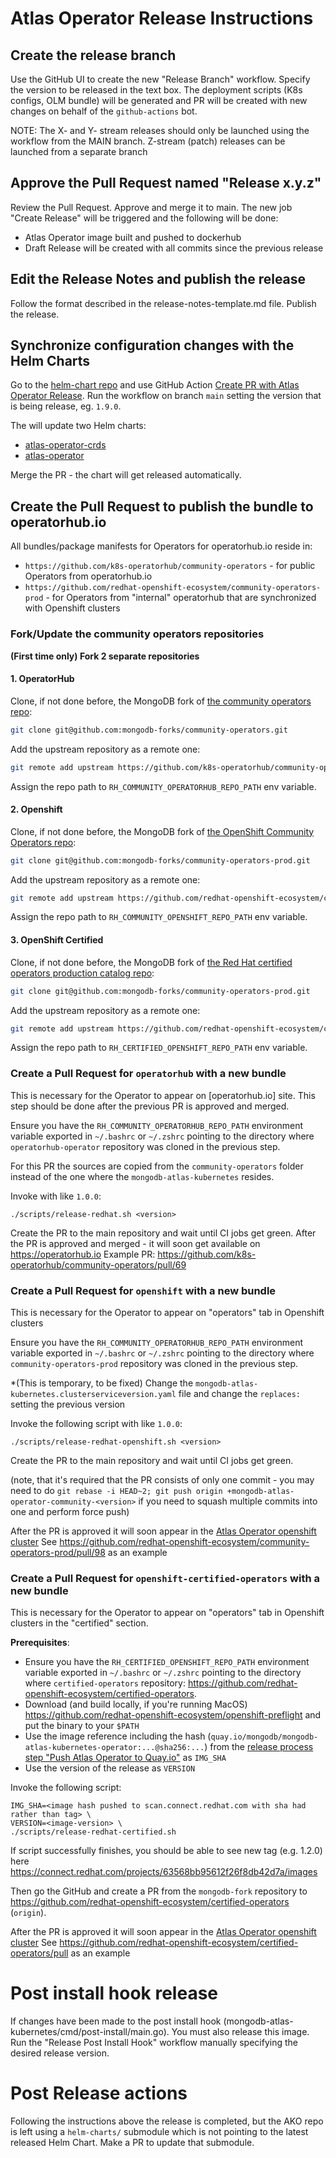 # Atlas Operator Release Instructions

## Create the release branch

Use the GitHub UI to create the new "Release Branch" workflow. Specify the version to be released in the text box.
The deployment scripts (K8s configs, OLM bundle) will be generated and PR will be created with new changes on behalf
of the `github-actions` bot.

NOTE: The X- and Y- stream releases should only be launched using the workflow from the MAIN branch. Z-stream (patch)
releases can be launched from a separate branch

## Approve the Pull Request named "Release x.y.z"

Review the Pull Request. Approve and merge it to main.
The new job "Create Release" will be triggered and the following will be done:
* Atlas Operator image built and pushed to dockerhub
* Draft Release will be created with all commits since the previous release

## Edit the Release Notes and publish the release

Follow the format described in the release-notes-template.md file. Publish the release.

## Synchronize configuration changes with the Helm Charts

Go to the [helm-chart repo](https://github.com/mongodb/helm-charts) and use GitHub Action [Create PR with Atlas Operator Release](https://github.com/mongodb/helm-charts/actions/workflows/post-atlas-operator-release.yaml). Run the workflow on branch `main` setting the version that is being release, eg. `1.9.0`.

The will update two Helm charts:
* [atlas-operator-crds](https://github.com/mongodb/helm-charts/tree/main/charts/atlas-operator-crds)
* [atlas-operator](https://github.com/mongodb/helm-charts/tree/main/charts/atlas-operator)
    
Merge the PR - the chart will get released automatically.

## Create the Pull Request to publish the bundle to operatorhub.io

All bundles/package manifests for Operators for operatorhub.io reside in:
* `https://github.com/k8s-operatorhub/community-operators` - for public Operators from operatorhub.io
* `https://github.com/redhat-openshift-ecosystem/community-operators-prod` - for Operators from "internal" operatorhub that are synchronized with Openshift clusters

### Fork/Update the community operators repositories

**(First time only) Fork 2 separate repositories**

#### 1. OperatorHub

Clone, if not done before, the MongoDB fork of [the community operators repo](https://github.com/k8s-operatorhub/community-operators):

```bash
git clone git@github.com:mongodb-forks/community-operators.git
```

Add the upstream repository as a remote one:

```bash
git remote add upstream https://github.com/k8s-operatorhub/community-operators.git
```

Assign the repo path to `RH_COMMUNITY_OPERATORHUB_REPO_PATH` env variable.

#### 2. Openshift

Clone, if not done before, the MongoDB fork of [the OpenShift Community Operators repo](https://github.com/redhat-openshift-ecosystem/community-operators-prod):

```bash
git clone git@github.com:mongodb-forks/community-operators-prod.git
```

Add the upstream repository as a remote one:

```bash
git remote add upstream https://github.com/redhat-openshift-ecosystem/community-operators-prod.git
```

Assign the repo path to `RH_COMMUNITY_OPENSHIFT_REPO_PATH` env variable.

#### 3. OpenShift Certified

Clone, if not done before, the MongoDB fork of [the Red Hat certified operators production catalog repo](https://github.com/redhat-openshift-ecosystem/certified-operators):

```bash
git clone git@github.com:mongodb-forks/community-operators-prod.git
```

Add the upstream repository as a remote one:

```bash
git remote add upstream https://github.com/redhat-openshift-ecosystem/certified-operators
```

Assign the repo path to `RH_CERTIFIED_OPENSHIFT_REPO_PATH` env variable.

### Create a Pull Request for `operatorhub` with a new bundle

This is necessary for the Operator to appear on [operatorhub.io] site.
This step should be done after the previous PR is approved and merged.

Ensure you have the `RH_COMMUNITY_OPERATORHUB_REPO_PATH` environment variable exported in `~/.bashrc` or `~/.zshrc`
pointing to the directory where `operatorhub-operator` repository was cloned in the previous step.

For this PR the sources are copied from the `community-operators` folder instead of the one where the `mongodb-atlas-kubernetes` resides.

Invoke with <version> like `1.0.0`:
```
./scripts/release-redhat.sh <version>
```

Create the PR to the main repository and wait until CI jobs get green. 
After the PR is approved and merged - it will soon get available on https://operatorhub.io
Example PR: https://github.com/k8s-operatorhub/community-operators/pull/69

### Create a Pull Request for `openshift` with a new bundle

This is necessary for the Operator to appear on "operators" tab in Openshift clusters

Ensure you have the `RH_COMMUNITY_OPERATORHUB_REPO_PATH` environment variable exported in `~/.bashrc` or `~/.zshrc`
pointing to the directory where `community-operators-prod` repository was cloned in the previous step.

*(This is temporary, to be fixed)
Change the `mongodb-atlas-kubernetes.clusterserviceversion.yaml` file and change the `replaces:` setting the previous version

Invoke the following script with <version> like `1.0.0`:
```
./scripts/release-redhat-openshift.sh <version>
```

Create the PR to the main repository and wait until CI jobs get green.

(note, that it's required that the PR consists of only one commit - you may need to do
`git rebase -i HEAD~2; git push origin +mongodb-atlas-operator-community-<version>` if you need to squash multiple commits into one and perform force push)

After the PR is approved it will soon appear in the [Atlas Operator openshift cluster](https://console-openshift-console.apps.atlas.operator.mongokubernetes.com)
See https://github.com/redhat-openshift-ecosystem/community-operators-prod/pull/98 as an example


### Create a Pull Request for `openshift-certified-operators` with a new bundle

This is necessary for the Operator to appear on "operators" tab in Openshift clusters in the "certified" section.

**Prerequisites**:
 - Ensure you have the `RH_CERTIFIED_OPENSHIFT_REPO_PATH` environment variable exported in `~/.bashrc` or `~/.zshrc`
pointing to the directory where `certified-operators` repository: https://github.com/redhat-openshift-ecosystem/certified-operators.
 - Download (and build locally, if you're running MacOS) https://github.com/redhat-openshift-ecosystem/openshift-preflight and put the binary to your `$PATH`
 - Use the image reference including the hash (`quay.io/mongodb/mongodb-atlas-kubernetes-operator:...@sha256:...`) from the [release process step "Push Atlas Operator to Quay.io"](https://github.com/mongodb/mongodb-atlas-kubernetes/actions/workflows/release-post-merge.yml) as `IMG_SHA`
 - Use the version of the release as `VERSION`

Invoke the following script:
```
IMG_SHA=<image hash pushed to scan.connect.redhat.com with sha had rather than tag> \
VERSION=<image-version> \
./scripts/release-redhat-certified.sh
```

If script successfully finishes, you should be able to see new tag (e.g. 1.2.0) here https://connect.redhat.com/projects/63568bb95612f26f8db42d7a/images

Then go the GitHub and create a PR
from the `mongodb-fork` repository to https://github.com/redhat-openshift-ecosystem/certified-operators (`origin`).

After the PR is approved it will soon appear in the [Atlas Operator openshift cluster](https://console-openshift-console.apps.atlas.operator.mongokubernetes.com)
See https://github.com/redhat-openshift-ecosystem/certified-operators/pull as an example

# Post install hook release

If changes have been made to the post install hook (mongodb-atlas-kubernetes/cmd/post-install/main.go).
You must also release this image. Run the "Release Post Install Hook" workflow manually specifying the desired 
release version. 

# Post Release actions

Following the instructions above the release is completed, but the AKO repo is left using a `helm-charts/` submodule which is not pointing to the latest released Helm Chart. Make a PR to update that submodule.
